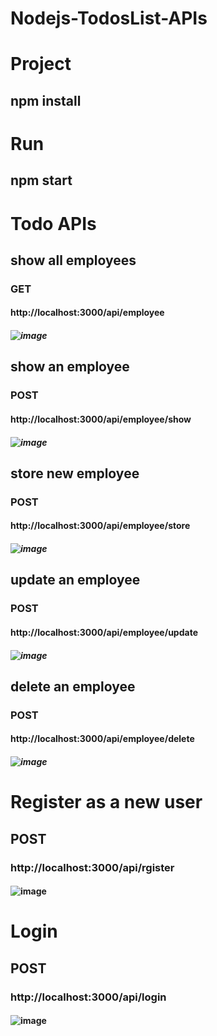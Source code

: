 # Nodejs-TodosList-APIs
# Project
## npm install
##
# Run
## npm start
##
##
# Todo APIs
## show all employees
### GET
#### http://localhost:3000/api/employee
##### ![image](https://user-images.githubusercontent.com/52547252/116341147-b10f1280-a7e0-11eb-932d-931ab49fb67e.png)
##
## show an employee
### POST
#### http://localhost:3000/api/employee/show
##### ![image](https://user-images.githubusercontent.com/52547252/116326115-f8d37100-a7c3-11eb-97f2-2c0e5fc8bc5c.png)
##
## store new employee
### POST
#### http://localhost:3000/api/employee/store
##### ![image](https://user-images.githubusercontent.com/52547252/116326217-320be100-a7c4-11eb-998a-c35badd20eb8.png)
##
## update an employee
### POST
#### http://localhost:3000/api/employee/update
##### ![image](https://user-images.githubusercontent.com/52547252/116326559-076e5800-a7c5-11eb-83a5-60424687f36c.png)
##
## delete an employee
### POST
#### http://localhost:3000/api/employee/delete
##### ![image](https://user-images.githubusercontent.com/52547252/116326344-8616c580-a7c4-11eb-83c3-e0a4cb508d61.png)
##
##
# Register as a new user
## POST
### http://localhost:3000/api/rgister
#### ![image](https://user-images.githubusercontent.com/52547252/116341348-0814e780-a7e1-11eb-86bb-3a6d022f6197.png)
##
# Login
## POST
### http://localhost:3000/api/login
#### ![image](https://user-images.githubusercontent.com/52547252/116341276-e3207480-a7e0-11eb-932c-ea1b5a517e42.png)
##
##


